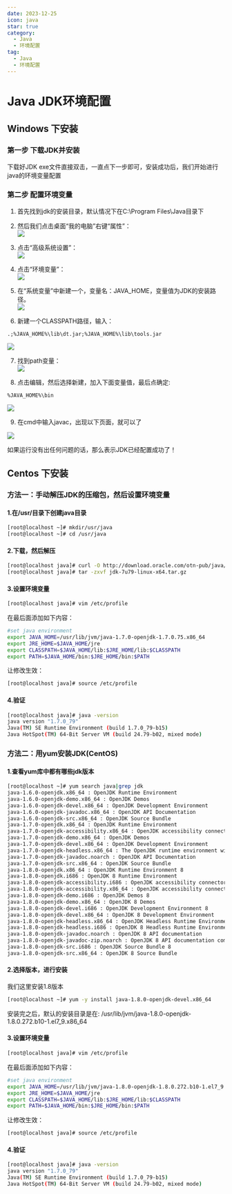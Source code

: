 ```yaml
---
date: 2023-12-25
icon: java
star: true
category:
  - Java
  - 环境配置
tag:
  - Java
  - 环境配置
---
```


# Java JDK环境配置

## Windows 下安装

### 第一步 下载JDK并安装
下载好JDK exe文件直接双击，一直点下一步即可，安装成功后，我们开始进行java的环境变量配置

### 第二步 配置环境变量
1. 首先找到jdk的安装目录，默认情况下在C:\Program Files\Java目录下  
2. 然后我们点击桌面“我的电脑”右键“属性”：  
![](http://oss.feny.ink/images/202312281326725.png)  

3. 点击“高级系统设置”：  
![](http://oss.feny.ink/images/202312281326801.png)  

4. 点击“环境变量”：  
![](http://oss.feny.ink/images/202312281326559.png)  

5. 在“系统变量”中新建一个，变量名：JAVA_HOME，变量值为JDK的安装路径。  
![](http://oss.feny.ink/images/202312281326919.png)  

6. 新建一个CLASSPATH路径，输入：

```
.;%JAVA_HOME%\lib\dt.jar;%JAVA_HOME%\lib\tools.jar
```
![](http://oss.feny.ink/images/202312281326522.png)  

7. 找到path变量：  
![](http://oss.feny.ink/images/202312281326042.png)  

8. 点击编辑，然后选择新建，加入下面变量值，最后点确定:  

```
%JAVA_HOME%\bin
```
![](http://oss.feny.ink/images/202312281326206.png)  

9. 在cmd中输入javac，出现以下页面，就可以了  

![](http://oss.feny.ink/images/202312281326935.png)

如果运行没有出任何问题的话，那么表示JDK已经配置成功了！  

## Centos 下安装

### 方法一：手动解压JDK的压缩包，然后设置环境变量
#### 1.在/usr/目录下创建java目录 
```sh
[root@localhost ~]# mkdir/usr/java
[root@localhost ~]# cd /usr/java
```
#### 2.下载，然后解压
```sh
[root@localhost java]# curl -O http://download.oracle.com/otn-pub/java/jdk/7u79-b15/jdk-7u79-linux-x64.tar.gz 
[root@localhost java]# tar -zxvf jdk-7u79-linux-x64.tar.gz
```
#### 3.设置环境变量
```sh
[root@localhost java]# vim /etc/profile
```
在最后面添加如下内容：  
```sh
#set java environment
export JAVA_HOME=/usr/lib/jvm/java-1.7.0-openjdk-1.7.0.75.x86_64
export JRE_HOME=$JAVA_HOME/jre
export CLASSPATH=$JAVA_HOME/lib:$JRE_HOME/lib:$CLASSPATH
export PATH=$JAVA_HOME/bin:$JRE_HOME/bin:$PATH
```
让修改生效：  
```sh
[root@localhost java]# source /etc/profile
```
#### 4.验证
```sh
[root@localhost java]# java -version
java version "1.7.0_79"
Java(TM) SE Runtime Environment (build 1.7.0_79-b15)
Java HotSpot(TM) 64-Bit Server VM (build 24.79-b02, mixed mode)
```
### 方法二：用yum安装JDK(CentOS)
#### 1.查看yum库中都有哪些jdk版本  

```sh
[root@localhost ~]# yum search java|grep jdk
java-1.6.0-openjdk.x86_64 : OpenJDK Runtime Environment
java-1.6.0-openjdk-demo.x86_64 : OpenJDK Demos
java-1.6.0-openjdk-devel.x86_64 : OpenJDK Development Environment
java-1.6.0-openjdk-javadoc.x86_64 : OpenJDK API Documentation
java-1.6.0-openjdk-src.x86_64 : OpenJDK Source Bundle
java-1.7.0-openjdk.x86_64 : OpenJDK Runtime Environment
java-1.7.0-openjdk-accessibility.x86_64 : OpenJDK accessibility connector
java-1.7.0-openjdk-demo.x86_64 : OpenJDK Demos
java-1.7.0-openjdk-devel.x86_64 : OpenJDK Development Environment
java-1.7.0-openjdk-headless.x86_64 : The OpenJDK runtime environment without
java-1.7.0-openjdk-javadoc.noarch : OpenJDK API Documentation
java-1.7.0-openjdk-src.x86_64 : OpenJDK Source Bundle
java-1.8.0-openjdk.x86_64 : OpenJDK Runtime Environment 8
java-1.8.0-openjdk.i686 : OpenJDK 8 Runtime Environment
java-1.8.0-openjdk-accessibility.i686 : OpenJDK accessibility connector
java-1.8.0-openjdk-accessibility.x86_64 : OpenJDK accessibility connector
java-1.8.0-openjdk-demo.i686 : OpenJDK Demos 8
java-1.8.0-openjdk-demo.x86_64 : OpenJDK 8 Demos
java-1.8.0-openjdk-devel.i686 : OpenJDK Development Environment 8
java-1.8.0-openjdk-devel.x86_64 : OpenJDK 8 Development Environment
java-1.8.0-openjdk-headless.x86_64 : OpenJDK Headless Runtime Environment 8
java-1.8.0-openjdk-headless.i686 : OpenJDK 8 Headless Runtime Environment
java-1.8.0-openjdk-javadoc.noarch : OpenJDK 8 API documentation
java-1.8.0-openjdk-javadoc-zip.noarch : OpenJDK 8 API documentation compressed
java-1.8.0-openjdk-src.i686 : OpenJDK Source Bundle 8
java-1.8.0-openjdk-src.x86_64 : OpenJDK 8 Source Bundle
```
#### 2.选择版本，进行安装  

我们这里安装1.8版本

```sh
[root@localhost ~]# yum -y install java-1.8.0-openjdk-devel.x86_64
```
安装完之后，默认的安装目录是在: /usr/lib/jvm/java-1.8.0-openjdk-1.8.0.272.b10-1.el7_9.x86_64  

#### 3.设置环境变量  

```sh
[root@localhost java]# vim /etc/profile
```

在最后面添加如下内容：    

```sh
#set java environment
export JAVA_HOME=/usr/lib/jvm/java-1.8.0-openjdk-1.8.0.272.b10-1.el7_9.x86_64（修改为你自己所对应的版本）
export JRE_HOME=$JAVA_HOME/jre
export CLASSPATH=$JAVA_HOME/lib:$JRE_HOME/lib:$CLASSPATH
export PATH=$JAVA_HOME/bin:$JRE_HOME/bin:$PATH
```
让修改生效：  
```sh
[root@localhost java]# source /etc/profile
```

#### 4.验证  

```sh
[root@localhost java]# java -version
java version "1.7.0_79"
Java(TM) SE Runtime Environment (build 1.7.0_79-b15)
Java HotSpot(TM) 64-Bit Server VM (build 24.79-b02, mixed mode)
```